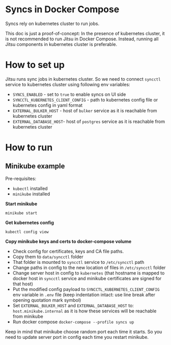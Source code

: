 # Syncs in Docker Compose

Syncs rely on kubernetes cluster to run jobs.

This doc is just a proof-of-concept:
In the presence of kubernetes cluster, it is not recommended to run Jitsu in Docker Compose. Instead, running all Jitsu components in kubernetes cluster is preferable.

# How to set up

Jitsu runs sync jobs in kubernetes cluster. So we need to connect `syncctl` service to kubernetes cluster using following env variables:

* `SYNCS_ENABLED` - set to `true` to enable syncs on UI side
* `SYNCCTL_KUBERNETES_CLIENT_CONFIG` - path to kubernetes config file or kubernetes config in yaml format
* `EXTERNAL_BULKER_HOST` - host of `bulker` service as it is reachable from kubernetes cluster
* `EXTERNAL_DATABASE_HOST`- host of `postgres` service as it is reachable from kubernetes cluster

# How to run


## Minikube example

Pre-requisites:

* `kubectl` installed
* `minikube` installed

**Start minikube**

```shell
minikube start
```

**Get kubernetes config**

```shell
kubectl config view
```

**Copy minikube keys and certs to docker-compose volume**

* Check config for certificates, keys and CA file paths. 
* Copy them to `data/syncctl` folder
* That folder is mounted to `syncctl` service to `/etc/syncctl` path
* Change paths in config to the new location of files in `/etc/syncctl` folder
* Change server host in config to `kubernetes` (that hostname is mapped to docker host in `syncctl` service and minikube certificates are signed for that host)
* Put the modified config payload to `SYNCCTL_KUBERNETES_CLIENT_CONFIG` env variable in `.env` file (keep indentation intact: use line break after opening quotation mark symbol)
* Set `EXTERNAL_BULKER_HOST` and `EXTERNAL_DATABASE_HOST` to: `host.minikube.internal` as it is how these services will be reachable from minikube
* Run docker compose `docker-compose --profile syncs up`

Keep in mind that minikube choose random port each time it starts.
So you need to update server port in config each time you restart minikube.
